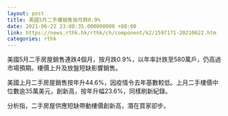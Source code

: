 ```yaml
---
layout: post
title: 美國5月二手樓銷售按月跌0.9%
date: 2021-06-22 23:08:35.000000000 +08:00
link: https://news.rthk.hk/rthk/ch/component/k2/1597171-20210622.htm
categories: rthk
---
```


美國5月二手房屋銷售連跌4個月，按月跌0.9%，以年率計跌至580萬戶，仍高過市場預期。樓價上升及放盤短缺影響銷售。

美國上月二手房屋銷售按年升44.6%，因疫情令去年基數較低。上月二手樓價中位數逾35萬美元，創新高，按年升幅23.6%，同樣刷新紀錄。

分析指，二手房屋供應短缺帶動樓價創新高，潛在買家卻步。
